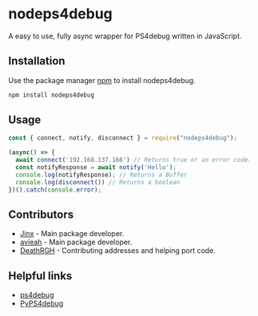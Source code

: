 # nodeps4debug

A easy to use, fully async wrapper for PS4debug written in JavaScript.

## Installation

Use the package manager [npm](https://nodejs.org/en/) to install nodeps4debug.

```bash
npm install nodeps4debug
```

## Usage

```javascript
const { connect, notify, disconnect } = require("nodeps4debug");

(async() => {
  await connect('192.168.137.166') // Returns true or an error code.
  const notifyResponse = await notify('Hello');
  console.log(notifyResponse); // Returns a Buffer
  console.log(disconnect()) // Returns a boolean
})().catch(console.error);
```

## Contributors

- [Jinx](https://github.com/D5GY) - Main package developer.
- [avieah](https://github.com/Cykotic) - Main package developer.
- [DeathRGH](https://github.com/DeathRGH) - Contributing addresses and helping port code.

## Helpful links

- [ps4debug](https://github.com/jogolden/ps4debug)
- [PyPS4debug](https://github.com/Jay184/PyPS4debug)
